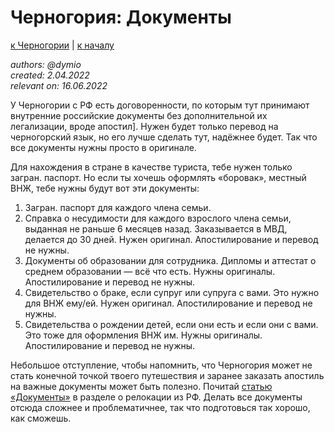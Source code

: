Черногория: Документы
=====================

[к Черногории](./README.md) | [к началу](/README.md)

_authors: @dymio
<br/>created: 2.04.2022
<br/>relevant on: 16.06.2022_

У Черногории с РФ есть договоренности, по которым тут принимают внутренние российские документы без дополнительной их легализации, вроде апостил]. Нужен будет только перевод на черногорский язык, но его лучше сделать тут, надёжнее будет. Так что все документы нужны просто в оригинале.

Для нахождения в стране в качестве туриста, тебе нужен только загран. паспорт. Но если ты хочешь оформлять «боровак», местный ВНЖ, тебе нужны будут вот эти документы:

1. Загран. паспорт для каждого члена семьи.
2. Справка о несудимости для каждого взрослого члена семьи, выданная не раньше 6 месяцев назад. Заказывается в МВД, делается до 30 дней. Нужен оригинал. Апостилирование и перевод не нужны.
3. Документы об образовании для сотрудника. Дипломы и аттестат о среднем образовании — всё что есть. Нужны оригиналы. Апостилирование и перевод не нужны.
4. Свидетельство о браке, если супруг или супруга с вами. Это нужно для ВНЖ ему/ей. Нужен оригинал. Апостилирование и перевод не нужны.
5. Свидетельства о рождении детей, если они есть и если они с вами. Это тоже для оформления ВНЖ им. Нужны оригиналы. Апостилирование и перевод не нужны.

Небольшое отступление, чтобы напомнить, что Черногория может не стать конечной точкой твоего путешествия и заранее заказать апостиль на важные документы может быть полезно. Почитай [статью «Документы»](../from_ru/documents.md) в разделе о релокации из РФ. Делать все документы отсюда сложнее и проблематичнее, так что подготовься так хорошо, как сможешь.

